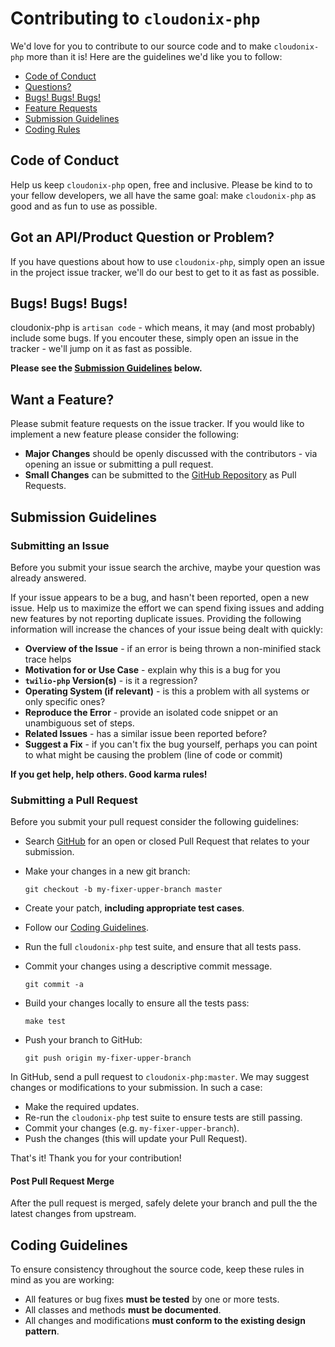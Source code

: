 # Contributing to `cloudonix-php`

We'd love for you to contribute to our source code and to make `cloudonix-php` 
more than it is! Here are the guidelines we'd like you to follow:

 - [Code of Conduct](#coc)
 - [Questions?](#question)
 - [Bugs! Bugs! Bugs!](#bugs)
 - [Feature Requests](#feature)
 - [Submission Guidelines](#submit)
 - [Coding Rules](#rules)

## <a name="coc"></a> Code of Conduct

Help us keep `cloudonix-php` open, free and inclusive. Please be kind to to your fellow developers, 
we all have the same goal: make `cloudonix-php` as good and as fun to use as possible.

## <a name="question"></a> Got an API/Product Question or Problem?

If you have questions about how to use `cloudonix-php`, simply open an issue in the project issue 
tracker, we'll do our best to get to it as fast as possible.

## <a name="bugs"></a> Bugs! Bugs! Bugs!

cloudonix-php is `artisan code` - which means, it may (and most probably) include some bugs. If you
 encouter these, simply open an issue in the tracker - we'll jump on it as fast as possible.

**Please see the [Submission Guidelines](#submit) below.**

## <a name="feature"></a> Want a Feature?

Please submit feature requests on the issue tracker. If you would like to implement a new feature 
please consider the following:

* **Major Changes** should be openly discussed with the contributors - via opening an issue or 
submitting a pull request.
* **Small Changes** can be submitted to the [GitHub Repository][github] as Pull Requests.

## <a name="submit"></a> Submission Guidelines

### Submitting an Issue
Before you submit your issue search the archive, maybe your question was already
answered.

If your issue appears to be a bug, and hasn't been reported, open a new issue.
Help us to maximize the effort we can spend fixing issues and adding new
features by not reporting duplicate issues. Providing the following information
will increase the chances of your issue being dealt with quickly:

* **Overview of the Issue** - if an error is being thrown a non-minified stack
  trace helps
* **Motivation for or Use Case** - explain why this is a bug for you
* **`twilio-php` Version(s)** - is it a regression?
* **Operating System (if relevant)** - is this a problem with all systems or
  only specific ones?
* **Reproduce the Error** - provide an isolated code snippet or an unambiguous
  set of steps.
* **Related Issues** - has a similar issue been reported before?
* **Suggest a Fix** - if you can't fix the bug yourself, perhaps you can point
  to what might be causing the problem (line of code or commit)

**If you get help, help others. Good karma rules!**

### Submitting a Pull Request
Before you submit your pull request consider the following guidelines:

* Search [GitHub][github] for an open or closed Pull Request that relates to
  your submission.
* Make your changes in a new git branch:

    ```shell
    git checkout -b my-fixer-upper-branch master
    ```

* Create your patch, **including appropriate test cases**.
* Follow our [Coding Guidelines](#guidelines).
* Run the full `cloudonix-php` test suite, and ensure that all tests pass.
* Commit your changes using a descriptive commit message.

    ```shell
    git commit -a
    ```
* Build your changes locally to ensure all the tests pass:

    ```shell
    make test
    ```

* Push your branch to GitHub:

    ```shell
    git push origin my-fixer-upper-branch
    ```

In GitHub, send a pull request to `cloudonix-php:master`.
We may suggest changes or modifications to your submission. In such a case:

* Make the required updates.
* Re-run the `cloudonix-php` test suite to ensure tests are still passing.
* Commit your changes (e.g. `my-fixer-upper-branch`).
* Push the changes (this will update your Pull Request).

That's it! Thank you for your contribution!

#### Post Pull Request Merge

After the pull request is merged, safely delete your branch and pull
the the latest changes from upstream.

## <a name="guidelines"></a> Coding Guidelines

To ensure consistency throughout the source code, keep these rules in mind as
you are working:

* All features or bug fixes **must be tested** by one or more tests.
* All classes and methods **must be documented**.
* All changes and modifications **must conform to the existing design pattern**.

[issue-link]: https://github.com/cloudonix/cloudonix-php/issues/new
[github]: https://github.com/cloudonix/cloudonix-php